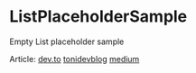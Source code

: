 # ListPlaceholderSample
Empty List placeholder sample 

Article:
[dev.to](https://dev.to/toni777772/empty-list-placeholder-swiftui-4b7e)
[tonidevblog](https://tonidevblog.com/posts/empty-list-placeholder.-swiftui/)
[medium](https://toxa95401.medium.com/empty-list-placeholder-swiftui-4553e0e79f8e)
